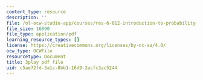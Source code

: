 ```yaml
---
content_type: resource
description: ''
file: /ol-ocw-studio-app/courses/res-6-012-introduction-to-probability-spring-2018/c5ae72fd3a1c8bb116d92acfc3ac5244_NInNhFm046w.pdf
file_size: 16890
file_type: application/pdf
learning_resource_types: []
license: https://creativecommons.org/licenses/by-nc-sa/4.0/
ocw_type: OCWFile
resourcetype: Document
title: 3play pdf file
uid: c5ae72fd-3a1c-8bb1-16d9-2acfc3ac5244
---
```

